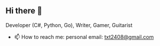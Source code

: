 ## Hi there 👋

Developer (C#, Python, Go), Writer, Gamer, Guitarist

- 📫 How to reach me: personal email: txt2408@gmail.com

